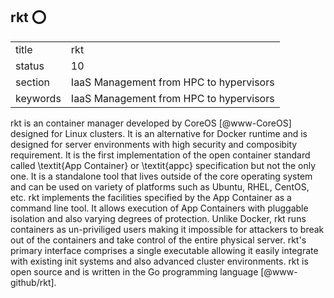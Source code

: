 ## rkt :o:


|          |                                         |
| -------- | --------------------------------------- |
| title    | rkt                                     | 
| status   | 10                                      |
| section  | IaaS Management from HPC to hypervisors |
| keywords | IaaS Management from HPC to hypervisors |



rkt is an container manager developed by CoreOS [@www-CoreOS]
designed for Linux clusters. It is an alternative for Docker runtime
and is designed for server environments with high security and
composibity requirement. It is the first implementation of the open
container standard called \textit{App Container} or \textit{appc}
specification but not the only one.  It is a standalone tool that
lives outside of the core operating system and can be used on variety
of platforms such as Ubuntu, RHEL, CentOS, etc. rkt implements the
facilities specified by the App Container as a command line tool. It
allows execution of App Containers with pluggable isolation and also
varying degrees of protection. Unlike Docker, rkt runs containers as
un-priviliged users making it impossible for attackers to break out of
the containers and take control of the entire physical server. rkt's
primary interface comprises a single executable allowing it easily
integrate with existing init systems and also advanced cluster
environments. rkt is open source and is written in the Go programming
language [@www-github/rkt].

     
